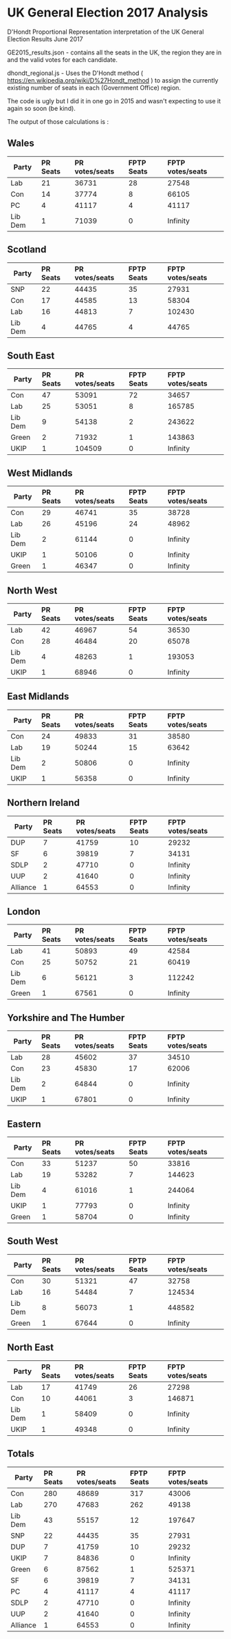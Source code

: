 # UK General Election 2017 Analysis
D'Hondt Proportional Representation interpretation of the UK General Election Results June 2017

GE2015_results.json - contains all the seats in the UK, the region they are in and the valid votes for each candidate.

dhondt_regional.js - Uses the D'Hondt method ( https://en.wikipedia.org/wiki/D%27Hondt_method ) to assign the currently existing number of seats in each (Government Office) region.

The code is ugly but I did it in one go in 2015 and wasn't expecting to use it again so soon (be kind).

The output of those calculations is :


## Wales

| Party | PR Seats | PR votes/seats | FPTP Seats | FPTP votes/seats |
| ------------- |:------------- |:------------- |:------------- |:------------- |
| Lab| 21| 36731| 28| 27548 |
| Con| 14| 37774| 8| 66105 |
| PC| 4| 41117| 4| 41117 |
| Lib Dem| 1| 71039| 0| Infinity |


## Scotland

| Party | PR Seats | PR votes/seats | FPTP Seats | FPTP votes/seats |
| ------------- |:------------- |:------------- |:------------- |:------------- |
| SNP| 22| 44435| 35| 27931 |
| Con| 17| 44585| 13| 58304 |
| Lab| 16| 44813| 7| 102430 |
| Lib Dem| 4| 44765| 4| 44765 |


## South East

| Party | PR Seats | PR votes/seats | FPTP Seats | FPTP votes/seats |
| ------------- |:------------- |:------------- |:------------- |:------------- |
| Con| 47| 53091| 72| 34657 |
| Lab| 25| 53051| 8| 165785 |
| Lib Dem| 9| 54138| 2| 243622 |
| Green| 2| 71932| 1| 143863 |
| UKIP| 1| 104509| 0| Infinity |


## West Midlands

| Party | PR Seats | PR votes/seats | FPTP Seats | FPTP votes/seats |
| ------------- |:------------- |:------------- |:------------- |:------------- |
| Con| 29| 46741| 35| 38728 |
| Lab| 26| 45196| 24| 48962 |
| Lib Dem| 2| 61144| 0| Infinity |
| UKIP| 1| 50106| 0| Infinity |
| Green| 1| 46347| 0| Infinity |


## North West

| Party | PR Seats | PR votes/seats | FPTP Seats | FPTP votes/seats |
| ------------- |:------------- |:------------- |:------------- |:------------- |
| Lab| 42| 46967| 54| 36530 |
| Con| 28| 46484| 20| 65078 |
| Lib Dem| 4| 48263| 1| 193053 |
| UKIP| 1| 68946| 0| Infinity |


## East Midlands

| Party | PR Seats | PR votes/seats | FPTP Seats | FPTP votes/seats |
| ------------- |:------------- |:------------- |:------------- |:------------- |
| Con| 24| 49833| 31| 38580 |
| Lab| 19| 50244| 15| 63642 |
| Lib Dem| 2| 50806| 0| Infinity |
| UKIP| 1| 56358| 0| Infinity |


## Northern Ireland

| Party | PR Seats | PR votes/seats | FPTP Seats | FPTP votes/seats |
| ------------- |:------------- |:------------- |:------------- |:------------- |
| DUP| 7| 41759| 10| 29232 |
| SF| 6| 39819| 7| 34131 |
| SDLP| 2| 47710| 0| Infinity |
| UUP| 2| 41640| 0| Infinity |
| Alliance| 1| 64553| 0| Infinity |


## London

| Party | PR Seats | PR votes/seats | FPTP Seats | FPTP votes/seats |
| ------------- |:------------- |:------------- |:------------- |:------------- |
| Lab| 41| 50893| 49| 42584 |
| Con| 25| 50752| 21| 60419 |
| Lib Dem| 6| 56121| 3| 112242 |
| Green| 1| 67561| 0| Infinity |


## Yorkshire and The Humber

| Party | PR Seats | PR votes/seats | FPTP Seats | FPTP votes/seats |
| ------------- |:------------- |:------------- |:------------- |:------------- |
| Lab| 28| 45602| 37| 34510 |
| Con| 23| 45830| 17| 62006 |
| Lib Dem| 2| 64844| 0| Infinity |
| UKIP| 1| 67801| 0| Infinity |


## Eastern

| Party | PR Seats | PR votes/seats | FPTP Seats | FPTP votes/seats |
| ------------- |:------------- |:------------- |:------------- |:------------- |
| Con| 33| 51237| 50| 33816 |
| Lab| 19| 53282| 7| 144623 |
| Lib Dem| 4| 61016| 1| 244064 |
| UKIP| 1| 77793| 0| Infinity |
| Green| 1| 58704| 0| Infinity |


## South West

| Party | PR Seats | PR votes/seats | FPTP Seats | FPTP votes/seats |
| ------------- |:------------- |:------------- |:------------- |:------------- |
| Con| 30| 51321| 47| 32758 |
| Lab| 16| 54484| 7| 124534 |
| Lib Dem| 8| 56073| 1| 448582 |
| Green| 1| 67644| 0| Infinity |


## North East

| Party | PR Seats | PR votes/seats | FPTP Seats | FPTP votes/seats |
| ------------- |:------------- |:------------- |:------------- |:------------- |
| Lab| 17| 41749| 26| 27298 |
| Con| 10| 44061| 3| 146871 |
| Lib Dem| 1| 58409| 0| Infinity |
| UKIP| 1| 49348| 0| Infinity |


## Totals

| Party | PR Seats | PR votes/seats | FPTP Seats | FPTP votes/seats |
| ------------- |:------------- |:------------- |:------------- |:------------- |
| Con| 280| 48689| 317| 43006 |
| Lab| 270| 47683| 262| 49138 |
| Lib Dem| 43| 55157| 12| 197647 |
| SNP| 22| 44435| 35| 27931 |
| DUP| 7| 41759| 10| 29232 |
| UKIP| 7| 84836| 0| Infinity |
| Green| 6| 87562| 1| 525371 |
| SF| 6| 39819| 7| 34131 |
| PC| 4| 41117| 4| 41117 |
| SDLP| 2| 47710| 0| Infinity |
| UUP| 2| 41640| 0| Infinity |
| Alliance| 1| 64553| 0| Infinity |


